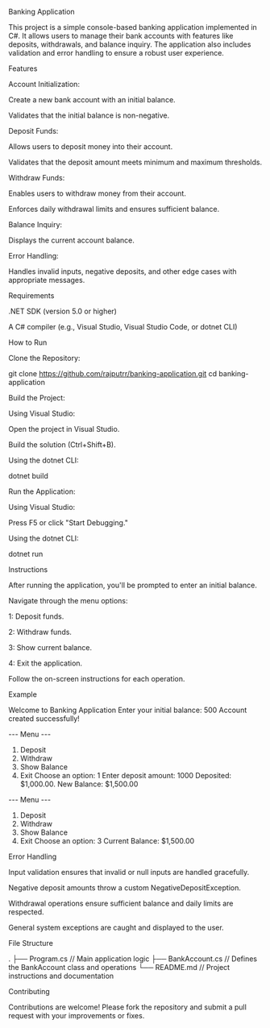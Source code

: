 Banking Application

This project is a simple console-based banking application implemented in C#. It allows users to manage their bank accounts with features like deposits, withdrawals, and balance inquiry. The application also includes validation and error handling to ensure a robust user experience.

Features

Account Initialization:

Create a new bank account with an initial balance.

Validates that the initial balance is non-negative.

Deposit Funds:

Allows users to deposit money into their account.

Validates that the deposit amount meets minimum and maximum thresholds.

Withdraw Funds:

Enables users to withdraw money from their account.

Enforces daily withdrawal limits and ensures sufficient balance.

Balance Inquiry:

Displays the current account balance.

Error Handling:

Handles invalid inputs, negative deposits, and other edge cases with appropriate messages.

Requirements

.NET SDK (version 5.0 or higher)

A C# compiler (e.g., Visual Studio, Visual Studio Code, or dotnet CLI)

How to Run

Clone the Repository:

git clone https://github.com/rajputrr/banking-application.git
cd banking-application

Build the Project:

Using Visual Studio:

Open the project in Visual Studio.

Build the solution (Ctrl+Shift+B).

Using the dotnet CLI:

dotnet build

Run the Application:

Using Visual Studio:

Press F5 or click "Start Debugging."

Using the dotnet CLI:

dotnet run

Instructions

After running the application, you'll be prompted to enter an initial balance.

Navigate through the menu options:

1: Deposit funds.

2: Withdraw funds.

3: Show current balance.

4: Exit the application.

Follow the on-screen instructions for each operation.

Example

Welcome to Banking Application
Enter your initial balance: 500
Account created successfully!

--- Menu ---
1. Deposit
2. Withdraw
3. Show Balance
4. Exit
Choose an option: 1
Enter deposit amount: 1000
Deposited: $1,000.00. New Balance: $1,500.00

--- Menu ---
1. Deposit
2. Withdraw
3. Show Balance
4. Exit
Choose an option: 3
Current Balance: $1,500.00

Error Handling

Input validation ensures that invalid or null inputs are handled gracefully.

Negative deposit amounts throw a custom NegativeDepositException.

Withdrawal operations ensure sufficient balance and daily limits are respected.

General system exceptions are caught and displayed to the user.

File Structure

.
├── Program.cs       // Main application logic
├── BankAccount.cs   // Defines the BankAccount class and operations
└── README.md        // Project instructions and documentation

Contributing

Contributions are welcome! Please fork the repository and submit a pull request with your improvements or fixes.




